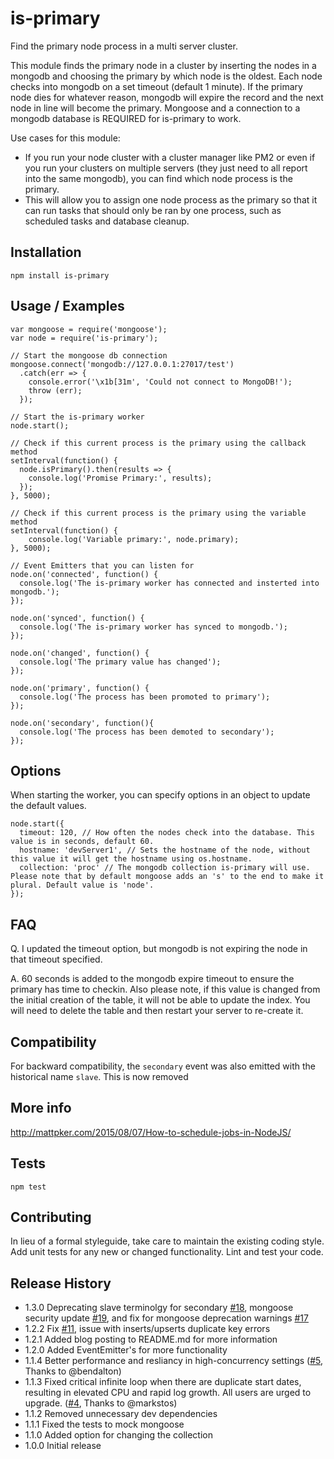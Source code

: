 is-primary
=========
Find the primary node process in a multi server cluster.

This module finds the primary node in a cluster by inserting the nodes in a mongodb and choosing the primary by which node is the oldest. Each node checks into mongodb on a set timeout (default 1 minute). If the primary node dies for whatever reason, mongodb will expire the record and the next node in line will become the primary. Mongoose and a connection to a mongodb database is REQUIRED for is-primary to work.

Use cases for this module:
* If you run your node cluster with a cluster manager like PM2 or even if you run your clusters on multiple servers (they just need to all report into the same mongodb), you can find which node process is the primary.
* This will allow you to assign one node process as the primary so that it can run tasks that should only be ran by one process, such as scheduled tasks and database cleanup.

## Installation

    npm install is-primary

## Usage / Examples
```
var mongoose = require('mongoose');
var node = require('is-primary');

// Start the mongoose db connection
mongoose.connect('mongodb://127.0.0.1:27017/test')
  .catch(err => {
    console.error('\x1b[31m', 'Could not connect to MongoDB!');
    throw (err);
  });

// Start the is-primary worker
node.start();

// Check if this current process is the primary using the callback method
setInterval(function() {
  node.isPrimary().then(results => {
    console.log('Promise Primary:', results);
  });
}, 5000);

// Check if this current process is the primary using the variable method
setInterval(function() {
    console.log('Variable primary:', node.primary);
}, 5000);

// Event Emitters that you can listen for
node.on('connected', function() {
  console.log('The is-primary worker has connected and insterted into mongodb.');
});

node.on('synced', function() {
  console.log('The is-primary worker has synced to mongodb.');
});

node.on('changed', function() {
  console.log('The primary value has changed');
});

node.on('primary', function() {
  console.log('The process has been promoted to primary');
});

node.on('secondary', function(){
  console.log('The process has been demoted to secondary');
});

```

## Options

When starting the worker, you can specify options in an object to update the default values.

    node.start({
      timeout: 120, // How often the nodes check into the database. This value is in seconds, default 60.
      hostname: 'devServer1', // Sets the hostname of the node, without this value it will get the hostname using os.hostname.
      collection: 'proc' // The mongodb collection is-primary will use. Please note that by default mongoose adds an 's' to the end to make it plural. Default value is 'node'.
    });

## FAQ

Q. I updated the timeout option, but mongodb is not expiring the node in that timeout specified.

A. 60 seconds is added to the mongodb expire timeout to ensure the primary has time to checkin. Also please note, if this value is changed from the initial creation of the table, it will not be able to update the index. You will need to delete the table and then restart your server to re-create it.


## Compatibility

For backward compatibility, the `secondary` event was also emitted with the historical name `slave`.
This is now removed

## More info

http://mattpker.com/2015/08/07/How-to-schedule-jobs-in-NodeJS/

## Tests

    npm test

## Contributing

In lieu of a formal styleguide, take care to maintain the existing coding style.
Add unit tests for any new or changed functionality. Lint and test your code.

## Release History

* 1.3.0 Deprecating slave terminolgy for secondary [#18](https://github.com/mattpker/node-is-master/pull/18), mongoose security update [#19](https://github.com/mattpker/node-is-master/pull/19), and fix for mongoose deprecation warnings [#17](https://github.com/mattpker/node-is-master/pull/17)
* 1.2.2 Fix [#11](https://github.com/mattpker/node-is-master/issues/11), issue with inserts/upserts duplicate key errors
* 1.2.1 Added blog posting to README.md for more information
* 1.2.0 Added EventEmitter's for more functionality
* 1.1.4 Better performance and resliancy in high-concurrency settings ([#5](https://github.com/mattpker/node-is-master/pull/6), Thanks to @bendalton)
* 1.1.3 Fixed critical infinite loop when there are duplicate start dates, resulting in elevated CPU and rapid log growth. All users are urged to upgrade. ([#4](https://github.com/mattpker/node-is-master/issues/4), Thanks to @markstos)
* 1.1.2 Removed unnecessary dev dependencies
* 1.1.1 Fixed the tests to mock mongoose
* 1.1.0 Added option for changing the collection
* 1.0.0 Initial release
